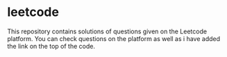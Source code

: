 # leetcode
This repository contains solutions of questions given on the Leetcode platform. You can check questions on the platform as well as i have added the link on the top of the code. 
